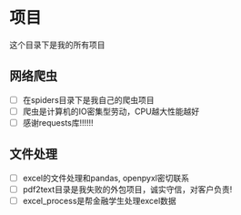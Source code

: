 # 项目
这个目录下是我的所有项目
## 网络爬虫
- [ ] 在spiders目录下是我自己的爬虫项目
- [ ] 爬虫是计算机的IO密集型劳动，CPU越大性能越好
- [ ] 感谢requests库!!!!!!
## 文件处理
- [ ] excel的文件处理和pandas, openpyxl密切联系
- [ ] pdf2text目录是我失败的外包项目，诚实守信，对客户负责!
- [ ] excel_process是帮金融学生处理excel数据

